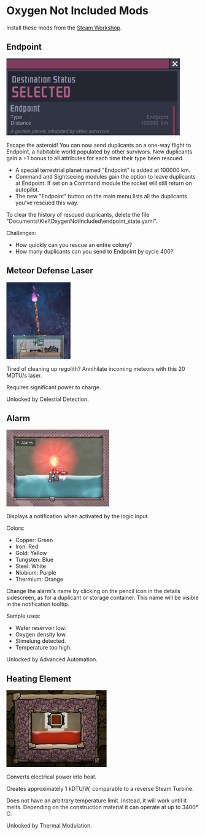 # Oxygen Not Included Mods

Install these mods from the [Steam Workshop](https://steamcommunity.com/profiles/76561197980278821/myworkshopfiles/?appid=457140).

## Endpoint

<img src="Endpoint/preview.png" height=200px/>

Escape the asteroid! You can now send duplicants on a one-way flight to Endpoint, a habitable world populated by other survivors. New duplicants gain a +1 bonus to all attributes for each time their type been rescued.

- A special terrestrial planet named "Endpoint" is added at 100000 km.
- Command and Sightseeing modules gain the option to leave duplicants at Endpoint. If set on a Command module the rocket will still return on autopilot.
- The new "Endpoint" button on the main menu lists all the duplicants you've rescued this way.

To clear the history of rescued duplicants, delete the file "Documents\Klei\OxygenNotIncluded\endpoint_state.yaml".

Challenges:

- How quickly can you rescue an entire colony?
- How many duplicants can you send to Endpoint by cycle 400?

## Meteor Defense Laser

<img src="MeteorDefenseLaser/preview.jpg" height=200px/>

Tired of cleaning up regolith? Annihilate incoming meteors with this 20 MDTU/s laser.

Requires significant power to charge.

Unlocked by Celestial Detection.

## Alarm

<img src="Alarm/preview.png" height=200px/>

Displays a notification when activated by the logic input.

Colors:

- Copper: Green
- Iron: Red
- Gold: Yellow
- Tungsten: Blue
- Steel: White
- Niobium: Purple
- Thermium: Orange

Change the alarm's name by clicking on the pencil icon in the details sidescreen, as for a duplicant or storage container. This name will be visible in the notification tooltip.

Sample uses:

- Water reservoir low.
- Oxygen density low.
- Slimelung detected.
- Temperature too high.

Unlocked by Advanced Automation.

## Heating Element

<img src="HeatingElement/preview.jpg" height=200px/>

Converts electrical power into heat.

Creates approximately 1 kDTU/W, comparable to a reverse Steam Turbine.

Does not have an arbitrary temperature limit. Instead, it will work until it melts. Depending on the construction material it can operate at up to 3400&deg; C.

Unlocked by Thermal Modulation.
